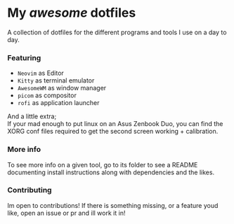# My *awesome* dotfiles

A collection of dotfiles for the different programs and tools I use on a day to day.

### Featuring  

* `Neovim` as Editor
* `Kitty` as terminal emulator
* `AwesomeWM` as window manager
* `picom` as compositor
* `rofi` as application launcher

And a little extra;  
If your mad enough to put linux on an Asus Zenbook Duo, you can find the XORG conf files required to get the second screen working +
calibration.

### More info

To see more info on a given tool, go to its folder to see a README documenting install instructions
along with dependencies and the likes.

### Contributing

Im open to contributions! If there is something missing, or a feature youd like, open an issue or pr and ill work it in!
